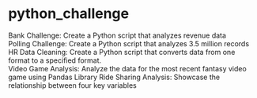 # python_challenge

Bank Challenge: Create a Python script that analyzes revenue data<br>
Polling Challenge: Create a Python script that analyzes 3.5 million records <br>
HR Data Cleaning: Create a Python script that converts data from one format to a specified format.<br>
Video Game Analysis: Analyze the data for the most recent fantasy video game using Pandas Library
Ride Sharing Analysis: Showcase the relationship between four key variables
